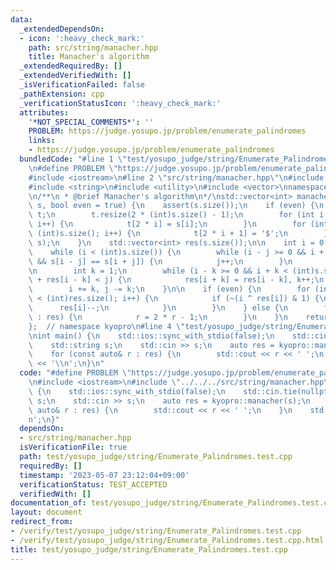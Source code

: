 ```yaml
---
data:
  _extendedDependsOn:
  - icon: ':heavy_check_mark:'
    path: src/string/manacher.hpp
    title: Manacher's algorithm
  _extendedRequiredBy: []
  _extendedVerifiedWith: []
  _isVerificationFailed: false
  _pathExtension: cpp
  _verificationStatusIcon: ':heavy_check_mark:'
  attributes:
    '*NOT_SPECIAL_COMMENTS*': ''
    PROBLEM: https://judge.yosupo.jp/problem/enumerate_palindromes
    links:
    - https://judge.yosupo.jp/problem/enumerate_palindromes
  bundledCode: "#line 1 \"test/yosupo_judge/string/Enumerate_Palindromes.test.cpp\"\
    \n#define PROBLEM \"https://judge.yosupo.jp/problem/enumerate_palindromes\"\n\
    #include <iostream>\n#line 2 \"src/string/manacher.hpp\"\n#include <cassert>\n\
    #include <string>\n#include <utility>\n#include <vector>\nnamespace kyopro {\n\
    \n/**\n * @brief Manacher's algorithm\n*/\nstd::vector<int> manacher(std::string\
    \ s, bool even = true) {\n    assert(s.size());\n    if (even) {\n        std::string\
    \ t;\n        t.resize(2 * (int)s.size() - 1);\n        for (int i = 0; i < (int)s.size();\
    \ i++) {\n            t[2 * i] = s[i];\n        }\n        for (int i = 0; i <\
    \ (int)s.size(); i++) {\n            t[2 * i + 1] = '$';\n        }\n        std::swap(t,\
    \ s);\n    }\n    std::vector<int> res(s.size());\n\n    int i = 0, j = 0;\n\n\
    \    while (i < (int)s.size()) {\n        while (i - j >= 0 && i + j < (int)s.size()\
    \ && s[i - j] == s[i + j]) {\n            j++;\n        }\n        res[i] = j;\n\
    \n        int k = 1;\n        while (i - k >= 0 && i + k < (int)s.size() && k\
    \ + res[i - k] < j) {\n            res[i + k] = res[i - k], k++;\n        }\n\
    \        i += k, j -= k;\n    }\n\n    if (even) {\n        for (int i = 0; i\
    \ < (int)res.size(); i++) {\n            if (~(i ^ res[i]) & 1) {\n          \
    \      res[i]--;\n            }\n        }\n    } else {\n        for (auto& r\
    \ : res) {\n            r = 2 * r - 1;\n        }\n    }\n    return res;\n}\n\
    };  // namespace kyopro\n#line 4 \"test/yosupo_judge/string/Enumerate_Palindromes.test.cpp\"\
    \nint main() {\n    std::ios::sync_with_stdio(false);\n    std::cin.tie(nullptr);\n\
    \    std::string s;\n    std::cin >> s;\n    auto res = kyopro::manacher(s);\n\
    \    for (const auto& r : res) {\n        std::cout << r << ' ';\n    }\n    std::cout\
    \ << '\\n';\n}\n"
  code: "#define PROBLEM \"https://judge.yosupo.jp/problem/enumerate_palindromes\"\
    \n#include <iostream>\n#include \"../../../src/string/manacher.hpp\"\nint main()\
    \ {\n    std::ios::sync_with_stdio(false);\n    std::cin.tie(nullptr);\n    std::string\
    \ s;\n    std::cin >> s;\n    auto res = kyopro::manacher(s);\n    for (const\
    \ auto& r : res) {\n        std::cout << r << ' ';\n    }\n    std::cout << '\\\
    n';\n}"
  dependsOn:
  - src/string/manacher.hpp
  isVerificationFile: true
  path: test/yosupo_judge/string/Enumerate_Palindromes.test.cpp
  requiredBy: []
  timestamp: '2023-05-07 23:12:04+09:00'
  verificationStatus: TEST_ACCEPTED
  verifiedWith: []
documentation_of: test/yosupo_judge/string/Enumerate_Palindromes.test.cpp
layout: document
redirect_from:
- /verify/test/yosupo_judge/string/Enumerate_Palindromes.test.cpp
- /verify/test/yosupo_judge/string/Enumerate_Palindromes.test.cpp.html
title: test/yosupo_judge/string/Enumerate_Palindromes.test.cpp
---
```

